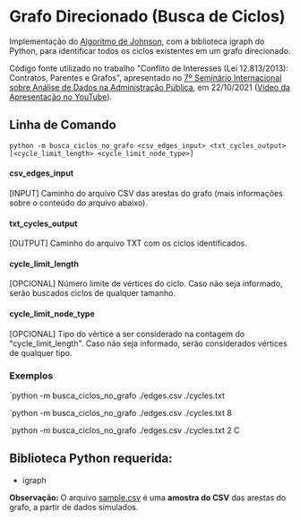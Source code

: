 # Grafo Direcionado (Busca de Ciclos)
Implementação do [Algoritmo de Johnson](https://www.cs.tufts.edu/comp/150GA/homeworks/hw1/Johnson%2075.PDF), com a biblioteca igraph do Python, para identificar todos os ciclos existentes em um grafo direcionado.

Código fonte utilizado no trabalho "Conflito de Interesses (Lei 12.813/2013): Contratos, Parentes e Grafos", apresentado no [7º Seminário Internacional sobre Análise de Dados na Administração Pública](https://brasildigital.gov.br), em 22/10/2021 ([Vídeo da Apresentação no YouTube](https://youtu.be/1E8XQG6crtg?t=3116)).

## Linha de Comando
`python -m busca_ciclos_no_grafo <csv_edges_input> <txt_cycles_output> [<cycle_limit_length> <cycle_limit_node_type>]`

#### csv_edges_input
[INPUT] Caminho do arquivo CSV das arestas do grafo (mais informações sobre o conteúdo do arquivo abaixo).

#### txt_cycles_output
[OUTPUT] Caminho do arquivo TXT com os ciclos identificados.

#### cycle_limit_length
[OPCIONAL] Número limite de vértices do ciclo. Caso não seja informado, serão buscados ciclos de qualquer tamanho.

#### cycle_limit_node_type
[OPCIONAL] Tipo do vértice a ser considerado na contagem do "cycle_limit_length". Caso não seja informado, serão considerados vértices de qualquer tipo.

### Exemplos
`python -m busca_ciclos_no_grafo ./edges.csv ./cycles.txt

`python -m busca_ciclos_no_grafo ./edges.csv ./cycles.txt 8

`python -m busca_ciclos_no_grafo ./edges.csv ./cycles.txt 2 C

## Biblioteca Python requerida:
* igraph

**Observação:** O arquivo [sample.csv](notebook/sample.csv) é uma **amostra do CSV** das arestas do grafo, a partir de dados simulados.

